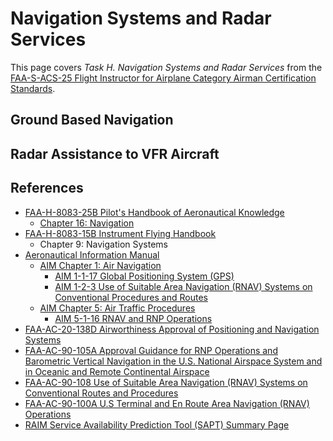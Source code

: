# Navigation Systems and Radar Services

This page covers *Task H. Navigation Systems and Radar Services* from the [FAA-S-ACS-25 Flight Instructor for Airplane Category Airman Certification Standards](https://www.faa.gov/training_testing/testing/acs/cfi_airplane_acs_25.pdf).

## Ground Based Navigation

<!--@include: ./docs/src/includes/vor.md | shift:2-->
<!--@include: ./docs/src/includes/ndb.md | shift:2-->
<!--@include: ./docs/src/includes/using-ground-based-navaids.md | shift:2-->

<!--@include: ./docs/src/includes/satellite-based-navigation.md | shift:1-->

## Radar Assistance to VFR Aircraft

<!--@include: ./docs/src/includes/radar-services.md-->

## References

* [FAA-H-8083-25B Pilot's Handbook of Aeronautical Knowledge](https://www.faa.gov/regulations_policies/handbooks_manuals/aviation/phak)
  * [Chapter 16: Navigation](https://www.faa.gov/sites/faa.gov/files/regulations_policies/handbooks_manuals/aviation/phak/18_phak_ch16.pdf)
* [FAA-H-8083-15B Instrument Flying Handbook](https://www.faa.gov/sites/faa.gov/files/regulations_policies/handbooks_manuals/aviation/FAA-H-8083-15B.pdf)
  * Chapter 9: Navigation Systems
* [Aeronautical Information Manual](https://www.faa.gov/air_traffic/publications/atpubs/aim_html/)
  * [AIM Chapter 1: Air Navigation](https://www.faa.gov/air_traffic/publications/atpubs/aim_html/chap_1.html)
    * [AIM 1-1-17 Global Positioning System (GPS)](https://www.faa.gov/air_traffic/publications/atpubs/aim_html/chap1_section_1.html#$paragraph1-1-17)
    * [AIM 1-2-3 Use of Suitable Area Navigation (RNAV) Systems on Conventional Procedures and Routes](https://www.faa.gov/air_traffic/publications/atpubs/aim_html/chap1_section_2.html#$paragraph1-2-3)
  * [AIM Chapter 5: Air Traffic Procedures](https://www.faa.gov/air_traffic/publications/atpubs/aim_html/chap_5.html)
    * [AIM 5-1-16 RNAV and RNP Operations](https://www.faa.gov/air_traffic/publications/atpubs/aim_html/chap5_section_1.html#$paragraph5-1-16)
* [FAA-AC-20-138D Airworthiness Approval of Positioning and Navigation Systems](https://www.faa.gov/documentLibrary/media/Advisory_Circular/AC_20-138D_with_Change_1__2.pdf)
* [FAA-AC-90-105A Approval Guidance for RNP Operations and Barometric Vertical Navigation in the U.S. National Airspace System and in Oceanic and Remote Continental Airspace](https://www.faa.gov/documentLibrary/media/Advisory_Circular/AC_90-105A_Ed_Update_2.pdf)
* [FAA-AC-90-108 Use of Suitable Area Navigation (RNAV) Systems on Conventional Routes and Procedures](https://www.faa.gov/documentLibrary/media/Advisory_Circular/AC_90-108_CHG_1.pdf)
* [FAA-AC-90-100A U.S Terminal and En Route Area Navigation (RNAV) Operations](https://www.faa.gov/regulations_policies/advisory_circulars/index.cfm/go/document.information/documentID/73482)
* [RAIM Service Availability Prediction Tool (SAPT) Summary Page](https://sapt.faa.gov/default.php)
